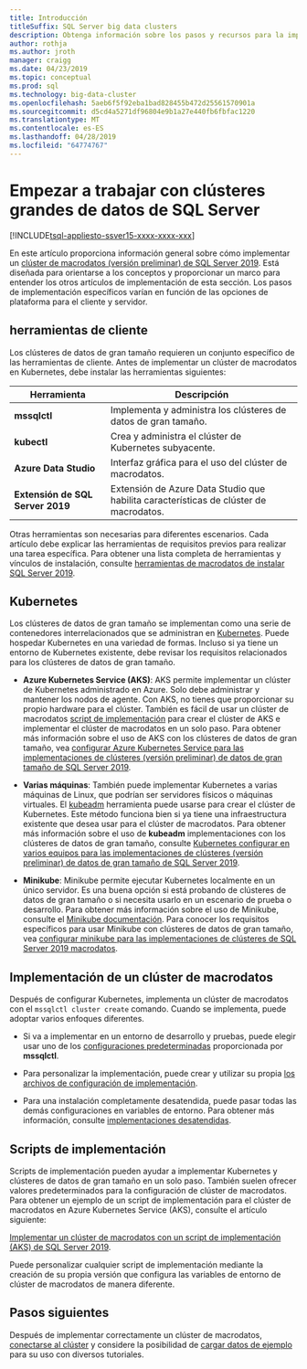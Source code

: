 ```yaml
---
title: Introducción
titleSuffix: SQL Server big data clusters
description: Obtenga información sobre los pasos y recursos para la implementación de clústeres de macrodatos de 2019 de SQL Server (versión preliminar).
author: rothja
ms.author: jroth
manager: craigg
ms.date: 04/23/2019
ms.topic: conceptual
ms.prod: sql
ms.technology: big-data-cluster
ms.openlocfilehash: 5aeb6f5f92eba1bad828455b472d25561570901a
ms.sourcegitcommit: d5cd4a5271df96804e9b1a27e440fb6fbfac1220
ms.translationtype: MT
ms.contentlocale: es-ES
ms.lasthandoff: 04/28/2019
ms.locfileid: "64774767"
---
```

# <a name="get-started-with-sql-server-big-data-clusters"></a>Empezar a trabajar con clústeres grandes de datos de SQL Server

[!INCLUDE[tsql-appliesto-ssver15-xxxx-xxxx-xxx](../includes/tsql-appliesto-ssver15-xxxx-xxxx-xxx.md)]

En este artículo proporciona información general sobre cómo implementar un [clúster de macrodatos (versión preliminar) de SQL Server 2019](big-data-cluster-overview.md). Está diseñada para orientarse a los conceptos y proporcionar un marco para entender los otros artículos de implementación de esta sección. Los pasos de implementación específicos varían en función de las opciones de plataforma para el cliente y servidor.

## <a id="tools"></a> herramientas de cliente

Los clústeres de datos de gran tamaño requieren un conjunto específico de las herramientas de cliente. Antes de implementar un clúster de macrodatos en Kubernetes, debe instalar las herramientas siguientes:

| Herramienta | Descripción |
|---|---|
| **mssqlctl** | Implementa y administra los clústeres de datos de gran tamaño. |
| **kubectl** | Crea y administra el clúster de Kubernetes subyacente. |
| **Azure Data Studio** | Interfaz gráfica para el uso del clúster de macrodatos. |
| **Extensión de SQL Server 2019** | Extensión de Azure Data Studio que habilita características de clúster de macrodatos. |

Otras herramientas son necesarias para diferentes escenarios. Cada artículo debe explicar las herramientas de requisitos previos para realizar una tarea específica. Para obtener una lista completa de herramientas y vínculos de instalación, consulte [herramientas de macrodatos de instalar SQL Server 2019](deploy-big-data-tools.md).

## <a name="kubernetes"></a>Kubernetes

Los clústeres de datos de gran tamaño se implementan como una serie de contenedores interrelacionados que se administran en [Kubernetes](https://kubernetes.io/docs/home). Puede hospedar Kubernetes en una variedad de formas. Incluso si ya tiene un entorno de Kubernetes existente, debe revisar los requisitos relacionados para los clústeres de datos de gran tamaño.

- **Azure Kubernetes Service (AKS)**: AKS permite implementar un clúster de Kubernetes administrado en Azure. Solo debe administrar y mantener los nodos de agente. Con AKS, no tienes que proporcionar su propio hardware para el clúster. También es fácil de usar un clúster de macrodatos [script de implementación](quickstart-big-data-cluster-deploy.md) para crear el clúster de AKS e implementar el clúster de macrodatos en un solo paso. Para obtener más información sobre el uso de AKS con los clústeres de datos de gran tamaño, vea [configurar Azure Kubernetes Service para las implementaciones de clústeres (versión preliminar) de datos de gran tamaño de SQL Server 2019](deploy-on-aks.md).

- **Varias máquinas**: También puede implementar Kubernetes a varias máquinas de Linux, que podrían ser servidores físicos o máquinas virtuales. El [kubeadm](https://kubernetes.io/docs/setup/independent/create-cluster-kubeadm/) herramienta puede usarse para crear el clúster de Kubernetes. Este método funciona bien si ya tiene una infraestructura existente que desea usar para el clúster de macrodatos. Para obtener más información sobre el uso de **kubeadm** implementaciones con los clústeres de datos de gran tamaño, consulte [Kubernetes configurar en varios equipos para las implementaciones de clústeres (versión preliminar) de datos de gran tamaño de SQL Server 2019](deploy-with-kubeadm.md).

- **Minikube**: Minikube permite ejecutar Kubernetes localmente en un único servidor. Es una buena opción si está probando de clústeres de datos de gran tamaño o si necesita usarlo en un escenario de prueba o desarrollo. Para obtener más información sobre el uso de Minikube, consulte el [Minikube documentación](https://kubernetes.io/docs/setup/minikube/). Para conocer los requisitos específicos para usar Minikube con clústeres de datos de gran tamaño, vea [configurar minikube para las implementaciones de clústeres de SQL Server 2019 macrodatos](deploy-on-minikube.md).

## <a name="deploy-a-big-data-cluster"></a>Implementación de un clúster de macrodatos

Después de configurar Kubernetes, implementa un clúster de macrodatos con el `mssqlctl cluster create` comando. Cuando se implementa, puede adoptar varios enfoques diferentes.

- Si va a implementar en un entorno de desarrollo y pruebas, puede elegir usar uno de los [configuraciones predeterminadas](deployment-guidance.md#deploy) proporcionada por **mssqlctl**.

- Para personalizar la implementación, puede crear y utilizar su propia [los archivos de configuración de implementación](deployment-guidance.md#configfile). 

- Para una instalación completamente desatendida, puede pasar todas las demás configuraciones en variables de entorno. Para obtener más información, consulte [implementaciones desatendidas](deployment-guidance.md#unattended).

## <a name="deployment-scripts"></a>Scripts de implementación

Scripts de implementación pueden ayudar a implementar Kubernetes y clústeres de datos de gran tamaño en un solo paso. También suelen ofrecer valores predeterminados para la configuración de clúster de macrodatos. Para obtener un ejemplo de un script de implementación para el clúster de macrodatos en Azure Kubernetes Service (AKS), consulte el artículo siguiente:

[Implementar un clúster de macrodatos con un script de implementación (AKS) de SQL Server 2019](quickstart-big-data-cluster-deploy.md).

Puede personalizar cualquier script de implementación mediante la creación de su propia versión que configura las variables de entorno de clúster de macrodatos de manera diferente.

## <a name="next-steps"></a>Pasos siguientes

Después de implementar correctamente un clúster de macrodatos, [conectarse al clúster](connect-to-big-data-cluster.md) y considere la posibilidad de [cargar datos de ejemplo](tutorial-load-sample-data.md) para su uso con diversos tutoriales.